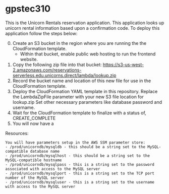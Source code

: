 # gpstec310

This is the Unicorn Rentals reservation application. This application looks up unicorn rental 
information based upon a confirmation code. To deploy this application follow the steps below:

0) Create an S3 bucket in the region where you are running the the CloudFormation template.
    - Within that bucket, enable public web hosting to run the frontend website.
1) Copy the following zip file into that bucket:
    https://s3-us-west-2.amazonaws.com/reservations-serverless.edu.unicorns.direct/lambda/lookup.zip
2) Record the bucket name and location of this new file for use in the CloudFormation template.
3) Deploy the CloudFormation YAML template in this repository.
    Replace the LambdaZipFile parameter with your new S3 file location for lookup.zip
    Set other necessary parameters like database password and username.
4) Wait for the CloudFormation template to finalize with a status of, CREATE_COMPLETE
5) You will now have a 

Resources:

    You will have parameters setup in the AWS SSM parameter store:
    - /prod/unicorndb/mysqldb - this should be a string set to the MySQL-compatible database name
    - /prod/unicorndb/mysqlhost - this should be a string set to the MySQL-compatible hostname
    - /prod/unicorndb/mysqlpass - this is a string set to the password associated with access to the MySQL server
    - /prod/unicorndb/mysqlport - this is a string set to the TCP port number of the MySQL server
    - /prod/unicorndb/mysqluser - this is a string set to the username with access to the MySQL server
    
    